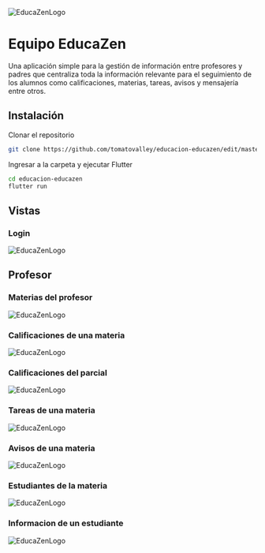 ![EducaZenLogo](/images/logo.png)

# Equipo EducaZen

Una aplicación simple para la gestión de información entre profesores y padres que centraliza toda la información relevante para el seguimiento de los alumnos como calificaciones, materias, tareas, avisos y mensajería entre otros.


## Instalación

Clonar el repositorio 
```bash
git clone https://github.com/tomatovalley/educacion-educazen/edit/master/README.md
```

Ingresar a la carpeta y ejecutar Flutter

```bash
cd educacion-educazen
flutter run
```

## Vistas

### Login 

![EducaZenLogo](/images/app_images/login.png)

## Profesor

### Materias del profesor
![EducaZenLogo](/images/app_images/professor_subjects.PNG)

### Calificaciones de una materia
![EducaZenLogo](/images/app_images/professor_grades.PNG)

### Calificaciones del parcial
![EducaZenLogo](/images/app_images/professor_subject_grade.PNG)

### Tareas de una materia
![EducaZenLogo](/images/app_images/professor_homeworks.PNG)

### Avisos de una materia
![EducaZenLogo](/images/app_images/professor_notices.PNG)

### Estudiantes de la materia
![EducaZenLogo](/images/app_images/professor_students.PNG)

### Informacion de un estudiante
![EducaZenLogo](/images/app_images/professor_student_info.PNG)

